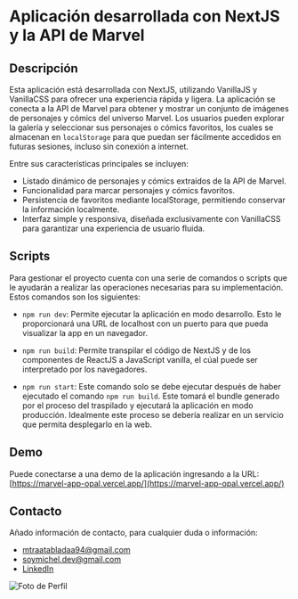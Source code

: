 # Aplicación desarrollada con NextJS y la API de Marvel

## Descripción

Esta aplicación está desarrollada con NextJS, utilizando VanillaJS y VanillaCSS para ofrecer una experiencia rápida y ligera. La aplicación se conecta a la API de Marvel para obtener y mostrar un conjunto de imágenes de personajes y cómics del universo Marvel. Los usuarios pueden explorar la galería y seleccionar sus personajes o cómics favoritos, los cuales se almacenan en `localStorage` para que puedan ser fácilmente accedidos en futuras sesiones, incluso sin conexión a internet.

Entre sus características principales se incluyen:

- Listado dinámico de personajes y cómics extraídos de la API de Marvel.
- Funcionalidad para marcar personajes y cómics favoritos.
- Persistencia de favoritos mediante localStorage, permitiendo conservar la información localmente.
- Interfaz simple y responsiva, diseñada exclusivamente con VanillaCSS para garantizar una experiencia de usuario fluida.

## Scripts

Para gestionar el proyecto cuenta con una serie de comandos o scripts que le ayudarán a realizar las operaciones necesarias para su implementación. Estos comandos son los siguientes:

- `npm run dev`: Permite ejecutar la aplicación en modo desarrollo. Esto le proporcionará una URL de localhost con un puerto para que pueda visualizar la app en un navegador.

- `npm run build`: Permite transpilar el código de NextJS y de los componentes de ReactJS a JavaScript vanilla, el cúal puede ser interpretado por los navegadores.

- `npm run start`: Este comando solo se debe ejecutar después de haber ejecutado el comando `npm run build`. Este tomará el bundle generado por el proceso del traspilado y ejecutará la aplicación en modo producción. Idealmente este proceso se debería realizar en un servicio que permita desplegarlo en la web.

## Demo

Puede conectarse a una demo de la aplicación ingresando a la URL: [https://marvel-app-opal.vercel.app/](https://marvel-app-opal.vercel.app/)

## Contacto

Añado información de contacto, para cualquier duda o información:

- [mtraatabladaa94@gmail.com](mailto:mtraatabladaa94@gmail.com)
- [soymichel.dev@gmail.com](mailto:soymichel.dev@gmail.com)
- [LinkedIn](https://www.linkedin.com/in/soymichelt)

![Foto de Perfil](https://github.com/soymichelt/CV/blob/master/public/res/circleProfile64x64.png)
